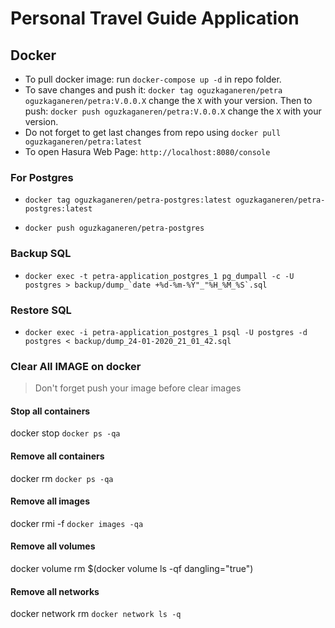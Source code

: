 # Personal Travel Guide Application

## Docker
* To pull docker image: run `docker-compose up -d` in repo folder.
* To save changes and push it: `docker tag oguzkaganeren/petra oguzkaganeren/petra:V.0.0.X` change the `X` with your version. Then to push: `docker push oguzkaganeren/petra:V.0.0.X` change the `X` with your version.
* Do not forget to get last changes from repo using `docker pull oguzkaganeren/petra:latest` 
* To open Hasura Web Page: `http://localhost:8080/console`

### For Postgres

* `docker tag oguzkaganeren/petra-postgres:latest oguzkaganeren/petra-postgres:latest`

* `docker push oguzkaganeren/petra-postgres`

### Backup SQL

* ```docker exec -t petra-application_postgres_1 pg_dumpall -c -U postgres > backup/dump_`date +%d-%m-%Y"_"%H_%M_%S`.sql```

### Restore SQL

* `docker exec -i petra-application_postgres_1 psql -U postgres -d postgres < backup/dump_24-01-2020_21_01_42.sql`

### Clear All IMAGE on docker

> Don't forget push your image before clear images

#### Stop all containers
docker stop `docker ps -qa`

#### Remove all containers
docker rm `docker ps -qa`

#### Remove all images
docker rmi -f `docker images -qa `

#### Remove all volumes
docker volume rm $(docker volume ls -qf dangling="true")

#### Remove all networks
docker network rm `docker network ls -q`
